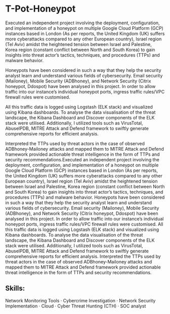 # T-Pot-Honeypot

Executed an independent project involving the deployment, configuration, and implementation of a honeypot on multiple Google Cloud Platform (GCP) instances based in London (As per reports, the United Kingdom (UK) suffers more cyberattacks compared to any other European country), Israel region (Tel Aviv) amidst the heightened tension between Israel and Palestine, Korea region (constant conflict between North and South Korea) to gain insights into threat actor’s tactics, techniques, and procedures (TTPs) and malware behavior. 

Honeypots have been considered in such a way that they help the security analyst learn and understand various fields of cybersecurity. Email security (Mailoney), Mobile Security (ADBhoney), and Network Security (Citrix honeypot, Ddospot) have been analysed in this project. In order to allow traffic into our instance’s individual honeypot ports, ingress traffic rules/VPC firewall rules were customised.

All this traffic data is logged using Logstash (ELK stack) and visualized using Kibana dashboards. To analyse the data visualisation of the threat landscape, the Kibana Dashboard and Discover components of the ELK stack were utilised. Additionally, I utilized tools such as VirusTotal, AbuseIPDB, MITRE Attack and Defend framework to swiftly generate comprehensive reports for efficient analysis.

Interpreted the TTPs used by threat actors in the case of observed ADBhoney-Mailoney attacks and mapped them to MITRE Attack and Defend framework provided actionable threat intelligence in the form of TTPs and security recommendations.Executed an independent project involving the deployment, configuration, and implementation of a honeypot on multiple Google Cloud Platform (GCP) instances based in London (As per reports, the United Kingdom (UK) suffers more cyberattacks compared to any other European country), Israel region (Tel Aviv) amidst the heightened tension between Israel and Palestine, Korea region (constant conflict between North and South Korea) to gain insights into threat actor’s tactics, techniques, and procedures (TTPs) and malware behavior. Honeypots have been considered in such a way that they help the security analyst learn and understand various fields of cybersecurity. Email security (Mailoney), Mobile Security (ADBhoney), and Network Security (Citrix honeypot, Ddospot) have been analysed in this project. In order to allow traffic into our instance’s individual honeypot ports, ingress traffic rules/VPC firewall rules were customised. All this traffic data is logged using Logstash (ELK stack) and visualized using Kibana dashboards. To analyse the data visualisation of the threat landscape, the Kibana Dashboard and Discover components of the ELK stack were utilised. Additionally, I utilized tools such as VirusTotal, AbuseIPDB, MITRE Attack and Defend framework to swiftly generate comprehensive reports for efficient analysis. Interpreted the TTPs used by threat actors in the case of observed ADBhoney-Mailoney attacks and mapped them to MITRE Attack and Defend framework provided actionable threat intelligence in the form of TTPs and security recommendations.

## Skills: 
Network Monitoring Tools · Cybercrime Investigation · Network Security Implementation · Cloud · Cyber Threat Hunting (CTH) · SOC analyst
